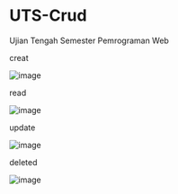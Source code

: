 # UTS-Crud
Ujian Tengah Semester Pemrograman Web

creat

![image](https://user-images.githubusercontent.com/101978603/159163854-70f157fb-f650-4ab6-b4e5-0b5ba4987cc1.png)

read

![image](https://user-images.githubusercontent.com/101978603/159163871-8becf993-cb19-4cc8-9584-a1a6738feda2.png)

update

![image](https://user-images.githubusercontent.com/101978603/159163888-cf3eb54a-5b3e-408f-b11e-fb7b12fe5ab7.png)

deleted

![image](https://user-images.githubusercontent.com/101978603/159163902-72f62dc0-1122-4620-b51e-1a5c9b4d074a.png)
